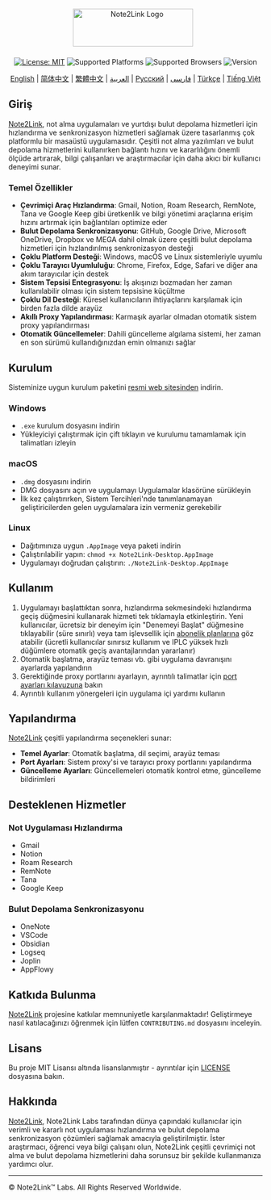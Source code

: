 <div align="center">

<div style="display: flex; justify-content: center; align-items: center; margin-top: 20px; margin-bottom: 10px;">
    <div style="padding: 0.5rem; display: inline-flex; align-items: center;">
        <img src="https://cdn.jsdelivr.net/gh/Note2Link/Note2Link@main/assets/images/logo_gray.png" width="238" height="75" style="margin-right: 10px;" alt="Note2Link Logo">
    </div>
</div>

<p>
    <a href="https://opensource.org/licenses/MIT"><img src="https://img.shields.io/badge/License-MIT-red.svg" alt="License: MIT"></a>
    <img src="https://img.shields.io/badge/Platform-Windows%20|%20macOS%20|%20Linux-blue?style=flat-square" alt="Supported Platforms">
    <img src="https://img.shields.io/badge/Browser-Chrome%20|%20Firefox%20|%20Edge%20|%20Safari-orange?style=flat-square" alt="Supported Browsers">
    <img src="https://img.shields.io/badge/Version-5.0.1-green" alt="Version">
</p>

</div>

<div align="center">
  <a href="README_en-US.md">English</a> |
  <a href="README.md">简体中文</a> |
  <a href="README_zh-TW.md">繁體中文</a> |
  <a href="README_ar.md">العربية</a> |
  <a href="README_ru.md">Русский</a> |
  <a href="README_fa.md">فارسی</a> |
  <a href="README_tr.md">Türkçe</a> |
  <a href="README_vi.md">Tiếng Việt</a>
</div>

## Giriş

[Note2Link](https://note2link.com), not alma uygulamaları ve yurtdışı bulut depolama hizmetleri için hızlandırma ve senkronizasyon hizmetleri sağlamak üzere tasarlanmış çok platformlu bir masaüstü uygulamasıdır. Çeşitli not alma yazılımları ve bulut depolama hizmetlerini kullanırken bağlantı hızını ve kararlılığını önemli ölçüde artırarak, bilgi çalışanları ve araştırmacılar için daha akıcı bir kullanıcı deneyimi sunar.

### Temel Özellikler

- **Çevrimiçi Araç Hızlandırma**: Gmail, Notion, Roam Research, RemNote, Tana ve Google Keep gibi üretkenlik ve bilgi yönetimi araçlarına erişim hızını artırmak için bağlantıları optimize eder
- **Bulut Depolama Senkronizasyonu**: GitHub, Google Drive, Microsoft OneDrive, Dropbox ve MEGA dahil olmak üzere çeşitli bulut depolama hizmetleri için hızlandırılmış senkronizasyon desteği
- **Çoklu Platform Desteği**: Windows, macOS ve Linux sistemleriyle uyumlu
- **Çoklu Tarayıcı Uyumluluğu**: Chrome, Firefox, Edge, Safari ve diğer ana akım tarayıcılar için destek
- **Sistem Tepsisi Entegrasyonu**: İş akışınızı bozmadan her zaman kullanılabilir olması için sistem tepsisine küçültme
- **Çoklu Dil Desteği**: Küresel kullanıcıların ihtiyaçlarını karşılamak için birden fazla dilde arayüz
- **Akıllı Proxy Yapılandırması**: Karmaşık ayarlar olmadan otomatik sistem proxy yapılandırması
- **Otomatik Güncellemeler**: Dahili güncelleme algılama sistemi, her zaman en son sürümü kullandığınızdan emin olmanızı sağlar

## Kurulum

Sisteminize uygun kurulum paketini [resmi web sitesinden](https://note2link.com) indirin.

### Windows

- `.exe` kurulum dosyasını indirin
- Yükleyiciyi çalıştırmak için çift tıklayın ve kurulumu tamamlamak için talimatları izleyin

### macOS

- `.dmg` dosyasını indirin
- DMG dosyasını açın ve uygulamayı Uygulamalar klasörüne sürükleyin
- İlk kez çalıştırırken, Sistem Tercihleri'nde tanımlanamayan geliştiricilerden gelen uygulamalara izin vermeniz gerekebilir

### Linux

- Dağıtımınıza uygun `.AppImage` veya paketi indirin
- Çalıştırılabilir yapın: `chmod +x Note2Link-Desktop.AppImage`
- Uygulamayı doğrudan çalıştırın: `./Note2Link-Desktop.AppImage`

## Kullanım

1. Uygulamayı başlattıktan sonra, hızlandırma sekmesindeki hızlandırma geçiş düğmesini kullanarak hizmeti tek tıklamayla etkinleştirin. Yeni kullanıcılar, ücretsiz bir deneyim için "Denemeyi Başlat" düğmesine tıklayabilir (süre sınırlı) veya tam işlevsellik için [abonelik planlarına](https://note2link.com/tr/index#pricing) göz atabilir (ücretli kullanıcılar sınırsız kullanım ve IPLC yüksek hızlı düğümlere otomatik geçiş avantajlarından yararlanır)
2. Otomatik başlatma, arayüz teması vb. gibi uygulama davranışını ayarlarda yapılandırın
3. Gerektiğinde proxy portlarını ayarlayın, ayrıntılı talimatlar için [port ayarları kılavuzuna](https://github.com/Note2Link/Note2Link/blob/main/port_setting_tr.md) bakın
4. Ayrıntılı kullanım yönergeleri için uygulama içi yardımı kullanın

## Yapılandırma

[Note2Link](https://note2link.com) çeşitli yapılandırma seçenekleri sunar:

- **Temel Ayarlar**: Otomatik başlatma, dil seçimi, arayüz teması
- **Port Ayarları**: Sistem proxy'si ve tarayıcı proxy portlarını yapılandırma
- **Güncelleme Ayarları**: Güncellemeleri otomatik kontrol etme, güncelleme bildirimleri

## Desteklenen Hizmetler

### Not Uygulaması Hızlandırma
- Gmail
- Notion
- Roam Research
- RemNote
- Tana
- Google Keep

### Bulut Depolama Senkronizasyonu
- OneNote
- VSCode
- Obsidian
- Logseq
- Joplin
- AppFlowy

## Katkıda Bulunma

[Note2Link](https://note2link.com) projesine katkılar memnuniyetle karşılanmaktadır! Geliştirmeye nasıl katılacağınızı öğrenmek için lütfen `CONTRIBUTING.md` dosyasını inceleyin.

## Lisans

Bu proje MIT Lisansı altında lisanslanmıştır - ayrıntılar için [LICENSE](LICENSE) dosyasına bakın.

## Hakkında

[Note2Link](https://note2link.com), Note2Link Labs tarafından dünya çapındaki kullanıcılar için verimli ve kararlı not uygulaması hızlandırma ve bulut depolama senkronizasyon çözümleri sağlamak amacıyla geliştirilmiştir. İster araştırmacı, öğrenci veya bilgi çalışanı olun, Note2Link çeşitli çevrimiçi not alma ve bulut depolama hizmetlerini daha sorunsuz bir şekilde kullanmanıza yardımcı olur.

---

© Note2Link™ Labs. All Rights Reserved Worldwide.
